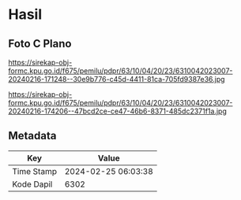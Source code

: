 # Hasil

## Foto C Plano

https://sirekap-obj-formc.kpu.go.id/f675/pemilu/pdpr/63/10/04/20/23/6310042023007-20240216-171248--30e9b776-c45d-4411-81ca-705fd9387e36.jpg

https://sirekap-obj-formc.kpu.go.id/f675/pemilu/pdpr/63/10/04/20/23/6310042023007-20240216-174206--47bcd2ce-ce47-46b6-8371-485dc2371f1a.jpg


## Metadata

| Key        | Value               |
| ---------- | ------------------- |
| Time Stamp | 2024-02-25 06:03:38 |
| Kode Dapil | 6302                |




